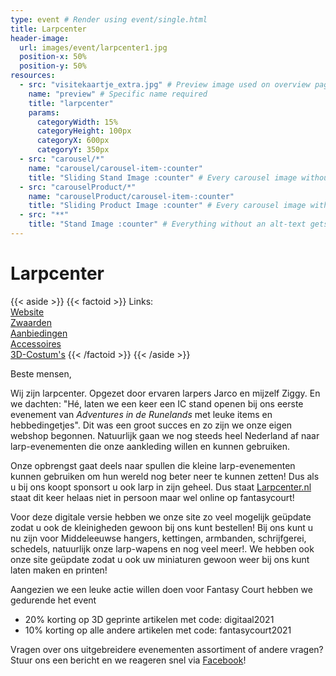 ```yaml
---
type: event # Render using event/single.html
title: Larpcenter
header-image:
  url: images/event/larpcenter1.jpg
  position-x: 50%
  position-y: 50%
resources:
  - src: "visitekaartje_extra.jpg" # Preview image used on overview pages
    name: "preview" # Specific name required
    title: "larpcenter"
    params:
      categoryWidth: 15%
      categoryHeight: 100px
      categoryX: 600px
      categoryY: 350px
  - src: "carousel/*"
    name: "carousel/carousel-item-:counter"
    title: "Sliding Stand Image :counter" # Every carousel image without an alt-text gets a special name
  - src: "carouselProduct/*"
    name: "carouselProduct/carousel-item-:counter"
    title: "Sliding Product Image :counter" # Every carousel image without an alt-text gets a special name
  - src: "**"
    title: "Stand Image :counter" # Everything without an alt-text gets a special name
---
```



# Larpcenter

{{< aside >}}
    {{< factoid >}}
    Links: <br>
    <a href='www.larpcenter.nl' target='_blank'>Website</a> <br>
    <a href='https://www.larpcenter.nl/c-4418349/zwaarden/' target='_blank'>Zwaarden</a> <br>
    <a href='https://www.larpcenter.nl/c-4424589/aanbiedingen/' target='_blank'>Aanbiedingen</a> <br>
    <a href='https://www.larpcenter.nl/c-4469537/accessoires/' target='_blank'>Accessoires</a> <br>
    <a href='https://www.larpcenter.nl/c-4418400/3d-costum-s/' target='_blank'>3D-Costum's</a>
    {{< /factoid >}}
{{< /aside >}}

Beste mensen,

Wij zijn larpcenter. Opgezet door ervaren larpers Jarco en mijzelf Ziggy. En we dachten: "Hé, laten we een keer een IC stand openen bij ons eerste evenement van *Adventures in de Runelands* met leuke items en hebbedingetjes". Dit was een groot succes en zo zijn we onze eigen webshop begonnen. Natuurlijk gaan we nog steeds heel Nederland af naar larp-evenementen die onze aankleding willen en kunnen gebruiken.

Onze opbrengst gaat deels naar spullen die kleine larp-evenementen kunnen gebruiken om hun wereld nog beter neer te kunnen zetten! Dus als u bij ons koopt sponsort u ook larp in zijn geheel. Dus staat [Larpcenter.nl](https://www.larpcenter.nl/) staat dit keer helaas niet in persoon maar wel online op fantasycourt!

Voor deze digitale versie hebben we onze site zo veel mogelijk geüpdate zodat u ook de kleinigheden gewoon bij ons kunt bestellen! Bij ons kunt u nu zijn voor Middeleeuwse hangers, kettingen, armbanden, schrijfgerei, schedels, natuurlijk onze larp-wapens en nog veel meer!. We hebben ook onze site geüpdate zodat u ook uw miniaturen gewoon weer bij ons kunt laten maken en printen!

Aangezien we een leuke actie willen doen voor Fantasy Court hebben we gedurende het event
- 20% korting op 3D geprinte artikelen met code: digitaal2021
- 10% korting op alle andere artikelen met code: fantasycourt2021

Vragen over ons uitgebreidere evenementen assortiment of andere vragen? Stuur ons een bericht en we reageren snel via [Facebook](https://www.facebook.com/Larpcenter.nl/)!

